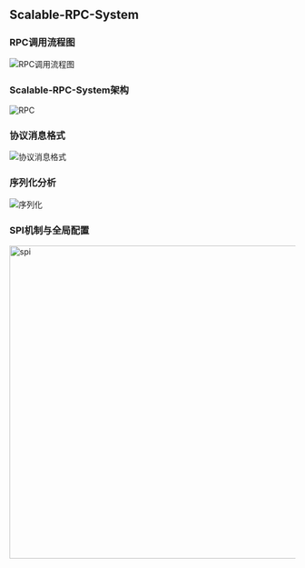 ## Scalable-RPC-System
### RPC调用流程图
![RPC调用流程图](https://github.com/LinfengHe2001/Scalable-RPC-System/assets/97234740/f153ccac-bf69-4aed-be61-b69e78857252)
### Scalable-RPC-System架构
![RPC](https://github.com/user-attachments/assets/935d510f-2505-43c2-8f0b-dfe36ca6ea2c)
### 协议消息格式
![协议消息格式](https://github.com/LinfengHe2001/Scalable-RPC-System/assets/97234740/f3be492f-5839-4e50-a751-e5d34686b18a)
### 序列化分析
![序列化](https://github.com/user-attachments/assets/0176894c-23d0-45a3-b140-e526a6231cdf)
### SPI机制与全局配置
<img width="551" alt="spi" src="https://github.com/user-attachments/assets/8b61fea7-bacb-4fd8-9e32-7beb2d3c5eea">

